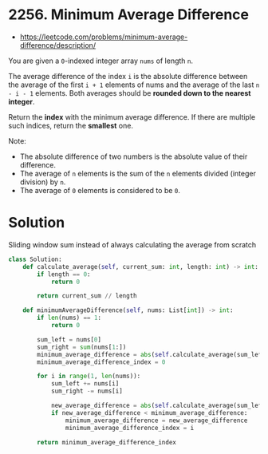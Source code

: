 # 2256. Minimum Average Difference

-   https://leetcode.com/problems/minimum-average-difference/description/

You are given a `0`-indexed integer array `nums` of length `n`.

The average difference of the index `i` is the absolute difference between the average of the first `i + 1` elements of nums and the average of the last `n - i - 1` elements. Both averages should be **rounded down to the nearest integer**.

Return the **index** with the minimum average difference. If there are multiple such indices, return the **smallest** one.

Note:

-   The absolute difference of two numbers is the absolute value of their difference.
-   The average of `n` elements is the sum of the `n` elements divided (integer division) by `n`.
-   The average of `0` elements is considered to be `0`.

# Solution

Sliding window sum instead of always calculating the average from scratch

```python
class Solution:
    def calculate_average(self, current_sum: int, length: int) -> int:
        if length == 0:
            return 0

        return current_sum // length

    def minimumAverageDifference(self, nums: List[int]) -> int:
        if len(nums) == 1:
            return 0

        sum_left = nums[0]
        sum_right = sum(nums[1:])
        minimum_average_difference = abs(self.calculate_average(sum_left, 1) - self.calculate_average(sum_right, len(nums) - 1))
        minimum_average_difference_index = 0

        for i in range(1, len(nums)):
            sum_left += nums[i]
            sum_right -= nums[i]

            new_average_difference = abs(self.calculate_average(sum_left, i + 1)  - self.calculate_average(sum_right, len(nums) - i - 1))
            if new_average_difference < minimum_average_difference:
                minimum_average_difference = new_average_difference
                minimum_average_difference_index = i

        return minimum_average_difference_index
```

